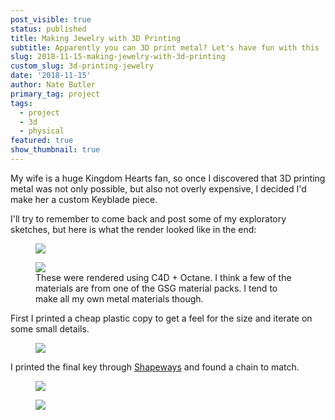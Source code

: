 ```yaml
---
post_visible: true
status: published
title: Making Jewelry with 3D Printing
subtitle: Apparently you can 3D print metal? Let's have fun with this :)
slug: 2018-11-15-making-jewelry-with-3d-printing
custom_slug: 3d-printing-jewelry
date: '2018-11-15'
author: Nate Butler
primary_tag: project
tags:
  - project
  - 3d
  - physical
featured: true
show_thumbnail: true
---
```

<p>My wife is a huge Kingdom Hearts fan, so once I&nbsp;discovered that 3D printing metal was not only possible, but also not overly expensive, I decided I'd make her a custom Keyblade piece.</p><p>I'll try to remember to come back and post some of my exploratory sketches, but here is what the render looked like in the end:</p><figure class="w-richtext-figure-type-image w-richtext-align-fullwidth" style="max-width:1280px"><div><img src="https://uploads-ssl.webflow.com/60453108a750bf32c24d79eb/604588f4a750bf39b64f0c2e_1432.jpg" loading="lazy" width="auto" height="auto"></div></figure><figure class="w-richtext-figure-type-image w-richtext-align-fullwidth" style="max-width:1920px"><div><img src="https://uploads-ssl.webflow.com/60453108a750bf32c24d79eb/604588753fdb244e04e47e20_emc_test.jpg" loading="lazy" width="auto" height="auto"></div><figcaption>These were rendered using C4D&nbsp;+&nbsp;Octane. I think a few of the materials are from one of the GSG material packs. I&nbsp;tend to make all my own metal materials though.</figcaption></figure><p>First I&nbsp;printed a cheap plastic copy to get a feel for the size and iterate on some small details.</p><figure class="w-richtext-figure-type-image w-richtext-align-fullwidth" style="max-width:4032px"><div><img src="https://uploads-ssl.webflow.com/60453108a750bf32c24d79eb/60458ad47914e40a5f9786c6_IMG_0460.jpeg" loading="lazy" width="auto" height="auto"></div></figure><p>I&nbsp;printed the final key through <a href="https://www.shapeways.com/">Shapeways</a> and found a chain to match.</p><figure class="w-richtext-figure-type-image w-richtext-align-fullwidth" style="max-width:1197px"><div><img src="https://uploads-ssl.webflow.com/60453108a750bf32c24d79eb/60458a217f4f0738e4383d9e_IMG_0531.jpg" loading="lazy" width="auto" height="auto"></div></figure><figure class="w-richtext-figure-type-image w-richtext-align-fullwidth" style="max-width:320px"><div><img src="https://uploads-ssl.webflow.com/60453108a750bf32c24d79eb/60458aa42205df690e2e48cd_ezgif-2-e53e6f075123_small.gif" loading="lazy" width="auto" height="auto"></div></figure>